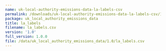 ```yaml
---
name: uk-local-authority-emissions-data-la-labels-csv
permalink: /downloads/uk-local-authority-emissions-data-la-labels-csv/1_0
package: uk_local_authority_emissions_data
title: la_labels
filename: la_labels.csv
version: '1.0'
full_version: 1.0.0
file: /data/uk_local_authority_emissions_data/1.0/la_labels.csv
---
```

